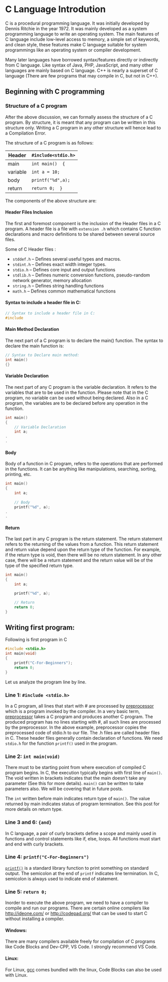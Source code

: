 # C Language Introdution 

C is a procedural programming language. It was initially developed by Dennis Ritchie in the year 1972. It was mainly developed as a system programming language to write an 
operating system. The main features of C language include low-level access to memory, a simple set of keywords, and clean style, these features make C language suitable for
system programmings like an operating system or compiler development.

Many later languages have borrowed syntax/features directly or indirectly from C language. Like syntax of Java, PHP, JavaScript, and many other languages are mainly based on
C language. C++ is nearly a superset of C language (There are few programs that may compile in C, but not in C++).

## Beginning with C programming

### Structure of a C program

After the above discussion, we can formally assess the structure of a C program. By structure, it is meant that any program can be written in this structure only. Writing a 
C program in any other structure will hence lead to a Compilation Error.

The structure of a C program is as follows:

| Header   | `#include<stdio.h>` |
|----------|---------------------|
| main     | `int main()  {`     |
| variable | `int a = 10;`       |
| body     | `printf("%d",a);`   |
| return   | `return 0;  }`      |

The components of the above structure are:

#### Header Files Inclusion 

The first and foremost component is the inclusion of the Header files in a C program.
A header file is a file with `extension .h` which contains C function declarations and macro definitions to be shared between several source files.

Some of C Header files :

- `stddef.h` – Defines several useful types and macros.
- `stdint.h` – Defines exact width integer types.
- `stdio.h` – Defines core input and output functions
- `stdlib.h` – Defines numeric conversion functions, pseudo-random network generator, memory allocation
- `string.h` – Defines string handling functions
- `math.h` – Defines common mathematical functions

#### Syntax to include a header file in C:

```c  
// Syntax to include a header file in C:
#include
```

#### Main Method Declaration

The next part of a C program is to declare the main() function. The syntax to declare the main function is:

```c 
// Syntax to Declare main method:
int main()
{}
```

#### Variable Declaration

The next part of any C program is the variable declaration. It refers to the variables that are to be used in the function. Please note that in the C program, no variable 
can be used without being declared. Also in a C program, the variables are to be declared before any operation in the function.

```c  
int main()
{
    // Variable Declaration
    int a;
.
.
```


#### Body

Body of a function in C program, refers to the operations that are performed in the functions. It can be anything like manipulations, searching, sorting, printing, etc.

```c 
int main()
{
    int a;
    
    // Body
    printf("%d", a);
.
.
``` 

#### Return 

The last part in any C program is the return statement. The return statement refers to the returning of the values from a function. This return statement and return value 
depend upon the return type of the function. For example, if the return type is void, then there will be no return statement. In any other case, there will be a return 
statement and the return value will be of the type of the specified return type.

```c 
int main()
{
    int a;

    printf("%d", a);

    // Return
    return 0;
}
```

## Writing first program:

Following is first program in C

```c
#include <stdio.h> 
int main(void) 
{ 
    printf("C-For-Beginners"); 
    return 0; 
} 
```

Let us analyze the program line by line.

### Line 1: `#include <stdio.h>`

In a C program, all lines that start with # are processed by [preprocessor](https://en.wikipedia.org/wiki/C_preprocessor) which is a program invoked by the compiler. 
In a very basic term, [preprocessor](https://en.wikipedia.org/wiki/C_preprocessor) takes a C program and produces another C program. The produced program has no lines 
starting with #, all such lines are processed by the preprocessor. In the above example, preprocessor copies the preprocessed code of stdio.h to our file. The .h files 
are called header files in C. These header files generally contain declaration of functions. We need `stdio.h` for the function `printf()` used in the program.

### Line 2: `int main(void)`

There must to be starting point from where execution of compiled C program begins. In C, the execution typically begins with first line of `main()`. The void written 
in brackets indicates that the main doesn’t take any parameter (See this for more details). `main()` can be written to take parameters also. We will be covering that in 
future posts.

The `int` written before main indicates return type of `main()`. The value returned by main indicates status of program termination. See this post for more details on 
return type.

### Line 3 and 6: `{and}`

In C language, a pair of curly brackets define a scope and mainly used in functions and control statements like if, else, loops. All functions must start and end with 
curly brackets.

### Line 4: `printf("C-For-Beginners")`

[`printf()`](http://www.cplusplus.com/reference/cstdio/printf/) is a standard library function to print something on standard output. The semicolon at the end of `printf` 
indicates line termination. In C, semicolon is always used to indicate end of statement.

### Line 5: `return 0;`

Inorder to execute the above program, we need to have a compiler to compile and run our programs. There are certain online compilers like  http://ideone.com/ or 
http://codepad.org/ that can be used to start C without installing a compiler.

#### Windows: 

There are many compilers available freely for compilation of C programs like Code Blocks  and Dev-CPP, VS Code. I strongly recommend VS Code.

#### Linux:

For Linux, [gcc](https://en.wikipedia.org/wiki/GNU_Compiler_Collection) comes bundled with the linux,  Code Blocks can also be used with Linux.
